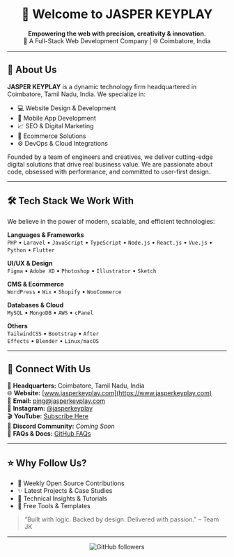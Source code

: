 <h1 align="center">
  👋 Welcome to JASPER KEYPLAY
</h1>

<p align="center">
  <strong>Empowering the web with precision, creativity & innovation.</strong><br/>
  🚀 A Full-Stack Web Development Company | 🌐 Coimbatore, India
</p>

---

## 🧭 About Us

**JASPER KEYPLAY** is a dynamic technology firm headquartered in Coimbatore, Tamil Nadu, India. We specialize in:
- 💻 Website Design & Development
- 📱 Mobile App Development
- 📈 SEO & Digital Marketing
- 🛒 Ecommerce Solutions
- ⚙️ DevOps & Cloud Integrations

Founded by a team of engineers and creatives, we deliver cutting-edge digital solutions that drive real business value. We are passionate about code, obsessed with performance, and committed to user-first design.

---

## 🛠️ Tech Stack We Work With

We believe in the power of modern, scalable, and efficient technologies:

<div align="left">
  
**Languages & Frameworks**  
<code>PHP</code> • <code>Laravel</code> • <code>JavaScript</code> • <code>TypeScript</code> • <code>Node.js</code> • <code>React.js</code> • <code>Vue.js</code> • <code>Python</code> • <code>Flutter</code>

**UI/UX & Design**  
<code>Figma</code> • <code>Adobe XD</code> • <code>Photoshop</code> • <code>Illustrator</code> • <code>Sketch</code>

**CMS & Ecommerce**  
<code>WordPress</code> • <code>Wix</code> • <code>Shopify</code> • <code>WooCommerce</code>

**Databases & Cloud**  
<code>MySQL</code> • <code>MongoDB</code> • <code>AWS</code> • <code>cPanel</code>

**Others**  
<code>TailwindCSS</code> • <code>Bootstrap</code> • <code>After Effects</code> • <code>Blender</code> • <code>Linux/macOS</code>

</div>

---

## 📡 Connect With Us

📍 **Headquarters:** Coimbatore, Tamil Nadu, India  
🌐 **Website:** [www.jasperkeyplay.com](https://www.jasperkeyplay.com)  
📧 **Email:** [ping@jasperkeyplay.com](mailto:ping@jasperkeyplay.com)  
📱 **Instagram:** [@jasperkeyplay](https://instagram.com/jasperkeyplay)  
🎬 **YouTube:** [Subscribe Here](https://www.youtube.com/)  
💬 **Discord Community:** _Coming Soon_  
📘 **FAQs & Docs:** [GitHub FAQs](https://github.com/JASPERKEYPLAY/faqs)

---

## ⭐ Why Follow Us?

- 🔄 Weekly Open Source Contributions
- ✨ Latest Projects & Case Studies
- 🧠 Technical Insights & Tutorials
- 🎁 Free Tools & Templates

> “Built with logic. Backed by design. Delivered with passion.” – Team JK

---

<div align="center">
  <img src="https://img.shields.io/github/followers/JASPERKEYPLAY?label=Follow%20Us&style=social" alt="GitHub followers" />
</div>
